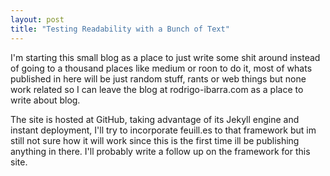 ```yaml
---
layout: post
title: "Testing Readability with a Bunch of Text"
---
```


I'm starting this small blog as a place to just write some shit around instead of going to a thousand places like medium or roon to do it, most of whats published in here will be just random stuff, rants or web things but none work related so I can leave the blog at rodrigo-ibarra.com as a place to write about blog.

The site is hosted at GitHub, taking advantage of its Jekyll engine and instant deployment, I'll try to incorporate feuill.es to that framework but im still not sure how it will work since this is the first time ill be publishing anything in there. I'll probably write a follow up on the framework for this site.
